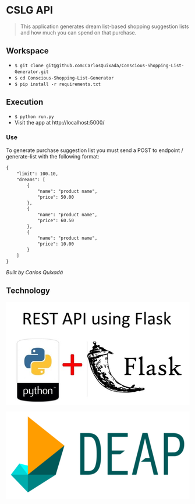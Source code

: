 # CSLG API

> This application generates dream list-based shopping suggestion lists and how much you can spend on that purchase.

## Workspace
* `$ git clone git@github.com:CarlosQuixada/Conscious-Shopping-List-Generator.git`
* `$ cd Conscious-Shopping-List-Generator`
* `$ pip install -r requirements.txt`

## Execution
* `$ python run.py`
* Visit the app at http://localhost:5000/

### Use

To generate purchase suggestion list you must send a POST to endpoint / generate-list
with the following format:

```
{
    "limit": 100.10,
    "dreams": [
        {
            "name": "product name",
            "price": 50.00
        },
        {
            "name": "product name",
            "price": 60.50
        },
        {
            "name": "product name",
            "price": 10.00
        }
    ]
}
```

*Built by Carlos Quixadá*

## Technology
![alt text](images/python+flask.jpg?raw=true "Python and Flask")

![alt text](images/deap.png?raw=true "DEAP")
